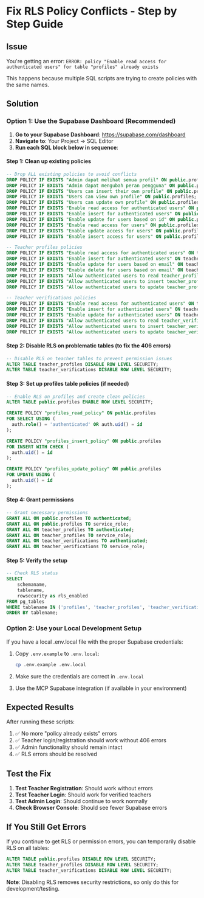 # Fix RLS Policy Conflicts - Step by Step Guide

## Issue
You're getting an error: `ERROR: policy "Enable read access for authenticated users" for table "profiles" already exists`

This happens because multiple SQL scripts are trying to create policies with the same names.

## Solution

### Option 1: Use the Supabase Dashboard (Recommended)

1. **Go to your Supabase Dashboard**: https://supabase.com/dashboard
2. **Navigate to**: Your Project → SQL Editor
3. **Run each SQL block below in sequence**:

#### Step 1: Clean up existing policies
```sql
-- Drop ALL existing policies to avoid conflicts
DROP POLICY IF EXISTS "Admin dapat melihat semua profil" ON public.profiles;
DROP POLICY IF EXISTS "Admin dapat mengubah peran pengguna" ON public.profiles;
DROP POLICY IF EXISTS "Users can insert their own profile" ON public.profiles;
DROP POLICY IF EXISTS "Users can view own profile" ON public.profiles;
DROP POLICY IF EXISTS "Users can update own profile" ON public.profiles;
DROP POLICY IF EXISTS "Enable read access for authenticated users" ON public.profiles;
DROP POLICY IF EXISTS "Enable insert for authenticated users" ON public.profiles;
DROP POLICY IF EXISTS "Enable update for users based on id" ON public.profiles;
DROP POLICY IF EXISTS "Enable read access for users" ON public.profiles;
DROP POLICY IF EXISTS "Enable update access for users" ON public.profiles;
DROP POLICY IF EXISTS "Enable insert access for users" ON public.profiles;

-- Teacher profiles policies
DROP POLICY IF EXISTS "Enable read access for authenticated users" ON teacher_profiles;
DROP POLICY IF EXISTS "Enable insert for authenticated users" ON teacher_profiles;
DROP POLICY IF EXISTS "Enable update for users based on email" ON teacher_profiles;
DROP POLICY IF EXISTS "Enable delete for users based on email" ON teacher_profiles;
DROP POLICY IF EXISTS "Allow authenticated users to read teacher_profiles" ON teacher_profiles;
DROP POLICY IF EXISTS "Allow authenticated users to insert teacher_profiles" ON teacher_profiles;
DROP POLICY IF EXISTS "Allow authenticated users to update teacher_profiles" ON teacher_profiles;

-- Teacher verifications policies
DROP POLICY IF EXISTS "Enable read access for authenticated users" ON teacher_verifications;
DROP POLICY IF EXISTS "Enable insert for authenticated users" ON teacher_verifications;
DROP POLICY IF EXISTS "Enable update for authenticated users" ON teacher_verifications;
DROP POLICY IF EXISTS "Allow authenticated users to read teacher_verifications" ON teacher_verifications;
DROP POLICY IF EXISTS "Allow authenticated users to insert teacher_verifications" ON teacher_verifications;
DROP POLICY IF EXISTS "Allow authenticated users to update teacher_verifications" ON teacher_verifications;
```

#### Step 2: Disable RLS on problematic tables (to fix the 406 errors)
```sql
-- Disable RLS on teacher tables to prevent permission issues
ALTER TABLE teacher_profiles DISABLE ROW LEVEL SECURITY;
ALTER TABLE teacher_verifications DISABLE ROW LEVEL SECURITY;
```

#### Step 3: Set up profiles table policies (if needed)
```sql
-- Enable RLS on profiles and create clean policies
ALTER TABLE public.profiles ENABLE ROW LEVEL SECURITY;

CREATE POLICY "profiles_read_policy" ON public.profiles
FOR SELECT USING (
  auth.role() = 'authenticated' OR auth.uid() = id
);

CREATE POLICY "profiles_insert_policy" ON public.profiles
FOR INSERT WITH CHECK (
  auth.uid() = id
);

CREATE POLICY "profiles_update_policy" ON public.profiles
FOR UPDATE USING (
  auth.uid() = id
);
```

#### Step 4: Grant permissions
```sql
-- Grant necessary permissions
GRANT ALL ON public.profiles TO authenticated;
GRANT ALL ON public.profiles TO service_role;
GRANT ALL ON teacher_profiles TO authenticated;
GRANT ALL ON teacher_profiles TO service_role;
GRANT ALL ON teacher_verifications TO authenticated;
GRANT ALL ON teacher_verifications TO service_role;
```

#### Step 5: Verify the setup
```sql
-- Check RLS status
SELECT 
    schemaname, 
    tablename, 
    rowsecurity as rls_enabled
FROM pg_tables 
WHERE tablename IN ('profiles', 'teacher_profiles', 'teacher_verifications')
ORDER BY tablename;
```

### Option 2: Use your Local Development Setup

If you have a local .env.local file with the proper Supabase credentials:

1. Copy `.env.example` to `.env.local`:
   ```bash
   cp .env.example .env.local
   ```

2. Make sure the credentials are correct in `.env.local`

3. Use the MCP Supabase integration (if available in your environment)

## Expected Results

After running these scripts:

1. ✅ No more "policy already exists" errors
2. ✅ Teacher login/registration should work without 406 errors  
3. ✅ Admin functionality should remain intact
4. ✅ RLS errors should be resolved

## Test the Fix

1. **Test Teacher Registration**: Should work without errors
2. **Test Teacher Login**: Should work for verified teachers
3. **Test Admin Login**: Should continue to work normally
4. **Check Browser Console**: Should see fewer Supabase errors

## If You Still Get Errors

If you continue to get RLS or permission errors, you can temporarily disable RLS on all tables:

```sql
ALTER TABLE public.profiles DISABLE ROW LEVEL SECURITY;
ALTER TABLE teacher_profiles DISABLE ROW LEVEL SECURITY;
ALTER TABLE teacher_verifications DISABLE ROW LEVEL SECURITY;
```

**Note**: Disabling RLS removes security restrictions, so only do this for development/testing.
